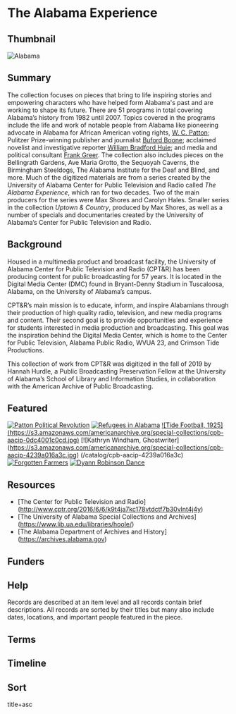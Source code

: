 # The Alabama Experience

## Thumbnail

![Alabama](https://s3.amazonaws.com/americanarchive.org/special-collections/cpb-aacip-7a9d7a8e3ef.jpg "Alabama")

## Summary

The collection focuses on pieces that bring to life inspiring stories and empowering characters who have helped form Alabama's past and are working to shape its future. There are 51 programs in total covering Alabama’s history from 1982 until 2007. Topics covered in the programs include the life and work of notable people from Alabama like pioneering advocate in Alabama for African American voting rights, [W. C. Patton](https://americanarchive.org/catalog/cpb-aacip-06419abf84d); Pulitzer Prize-winning publisher and journalist [Buford Boone](https://americanarchive.org/catalog/cpb-aacip-ed14cdaba25); acclaimed novelist and investigative reporter [William Bradford Huie](https://americanarchive.org/catalog/cpb-aacip-f69f2d96727); and media and political consultant [Frank Greer](https://americanarchive.org/catalog/cpb-aacip-43e0b2e52e7). The collection also includes pieces on the Bellingrath Gardens, Ave Maria Grotto, the Sequoyah Caverns, the Birmingham Steeldogs, The Alabama Institute for the Deaf and Blind, and more. 
Much of the digitized materials are from a series created by the University of Alabama Center for Public Television and Radio called <em>The Alabama Experience</em>, which ran for two decades. Two of the main producers for the series were Max Shores and Carolyn Hales. 
Smaller series in the collection <em>Uptown & Country</em>, produced by Max Shores, as well as a number of specials and documentaries created by the University of Alabama’s Center for Public Television and Radio.

## Background

Housed in a multimedia product and broadcast facility, the University of Alabama Center for Public Television and Radio (CPT&R) has been producing content for public broadcasting for 57 years. It is located in the Digital Media Center (DMC) found in Bryant-Denny Stadium in Tuscaloosa, Alabama, on the University of Alabama’s campus. 

CPT&R’s main mission is to educate, inform, and inspire Alabamians through their production of high quality radio, television, and new media programs and content. Their second goal is to provide opportunities and experience for students interested in media production and broadcasting. This goal was the inspiration behind the Digital Media Center, which is home to the Center for Public Television, Alabama Public Radio, WVUA 23, and Crimson Tide Productions. 

This collection of work from CPT&R was digitized in the fall of 2019 by Hannah Hurdle, a Public Broadcasting Preservation Fellow at the University of Alabama’s School of Library and Information Studies, in collaboration with the American Archive of Public Broadcasting. 

## Featured

[![Patton Political Revolution](https://s3.amazonaws.com/americanarchive.org/special-collections/cpb-aacip-06419abf84d.jpg)](/catalog/cpb-aacip-06419abf84d)
[![Refugees in Alabama](https://s3.amazonaws.com/americanarchive.org/special-collections/cpb-aacip-0cf69f1e0ad.jpg)](/catalog/cpb-aacip-0cf69f1e0ad)
[![Tide Football, 1925] (https://s3.amazonaws.com/americanarchive.org/special-collections/cpb-aacip-0dc4001c0cd.jpg)](/catalog/cpb-aacip-0dc4001c0cd)
[![Kathryn Windham, Ghostwriter] (https://s3.amazonaws.com/americanarchive.org/special-collections/cpb-aacip-4239a016a3c.jpg) (/catalog/cpb-aacip-4239a016a3c)
[![Forgotten Farmers](https://s3.amazonaws.com/americanarchive.org/special-collections/cpb-aacip-93d0bf40df6.jpg)](/catalog/cpb-aacip-93d0bf40df6)
[![Dyann Robinson Dance](https://s3.amazonaws.com/americanarchive.org/special-collections/cpb-aacip-84b8066dcf3.jpg)](/catalog/cpb-aacip-84b8066dcf)

## Resources

- [The Center for Public Television and Radio] (http://www.cptr.org/2016/6/6/k9t4ja7kc178vtdctf7b30vlnt4j4y)
- [The University of Alabama Special Collections and Archives] (https://www.lib.ua.edu/libraries/hoole/)
- [The Alabama Department of Archives and History] (https://archives.alabama.gov)

## Funders

## Help

Records are described at an item level and all records contain brief descriptions. All records are sorted by their titles but many also include dates, locations, and important people featured in the piece. 

## Terms

## Timeline

## Sort

title+asc



